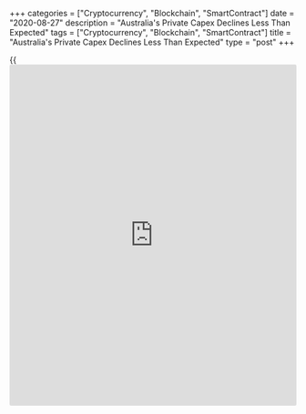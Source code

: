 +++
categories = ["Cryptocurrency", "Blockchain", "SmartContract"]
date = "2020-08-27"
description = "Australia's Private Capex Declines Less Than Expected"
tags = ["Cryptocurrency", "Blockchain", "SmartContract"]
title = "Australia's Private Capex Declines Less Than Expected"
type = "post"
+++

{{<iframe id="large-banner" src="https://www.bounty.group/#slide=3.0" width="100%" height="600" scrolling="no" style="border: 0px solid rgb(216, 221, 230); border-radius: 3px;">}}

Australia's private sector capital expenditure declined less-than-
expected in the second quarter, data from the Australian Bureau of
Statistics revealed Thursday.

Total new capital expenditure decreased 5.9 percent in the second
quarter from the previous three months, when it was down by revised 2.1
percent. Economists had forecast a quarterly drop of 8.4 percent.  
  
Investment on building and structures decreased 4.4 percent and
equipment, plant and machinery investment slid 7.6 percent in the June
quarter.

Year-on-year, private capital expenditure plunged 11.5 percent in the
second quarter.  
  
The less-than-expected fall in machinery and equipment investment and
construction investment suggests that the contraction in GDP was not as
deep as expected, Marcel Thieliant, an economist at Capital Economics,
said.

The upshot is that the outlook for capital spending isn't as gloomy as
one would expect in the current environment, the economist added.

Investment in 2020-21 was estimated at A$98.62 billion, which was 12.6
percent lower than the estimate for 2019-20.

For comments and feedback [contact](https://www.playgroundfx.com/contact/): editorial@rtt[news](https://www.letsplayfx.com/blog/forex-news-website/).com

[Economic News][1]

 **What parts of the world are seeing the best (and worst) economic
performances lately? Click[here][2] to check out our [Econ Scorecard][2]
and find out! See up-to-the-moment [ranking](https://www.playgroundfx.com/blog/crypto-exchange-ranking/)s for the best and worst
performers in [GDP][3], [unemployment rate][4], [inflation][5] and much
more.**

   1. www.rtt[news](https://www.letsplayfx.com/blog/forex-news-website/).com/Content/EconomicNews.aspx
   2. www.rtt[news](https://www.letsplayfx.com/blog/forex-news-website/).com/economic-scorecard/world-rank/industrial-production/highest-performance.aspx
   3. www.rtt[news](https://www.letsplayfx.com/blog/forex-news-website/).com/economic-scorecard/world-rank/GDP/highest-performance.aspx
   4. www.rtt[news](https://www.letsplayfx.com/blog/forex-news-website/).com/economic-scorecard/world-rank/unemployment-rate/lowest-performance.aspx
   5. www.rtt[news](https://www.letsplayfx.com/blog/forex-news-website/).com/economic-scorecard/world-rank/CPI/highest-performance.aspx